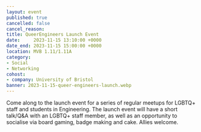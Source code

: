 ```yaml
---
layout: event
published: true
cancelled: false
cancel_reason:
title: QueerEngineers Launch Event
date:     2023-11-15 13:10:00 +0000
date_end: 2023-11-15 15:00:00 +0000
location: MVB 1.11/1.11A
category:
- Social
- Networking
cohost:
- company: University of Bristol
banner: 2023-11-15-queer-engineers-launch.webp
---
```

  
Come along to the launch event for a series of regular meetups for LGBTQ+ staff and students in Engineering. The launch event will have a short talk/Q&A with an LGBTQ+ staff member, as well as an opportunity to socialise via board gaming, badge making and cake. Allies welcome.
